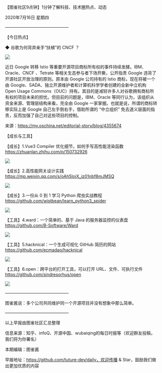 【图雀社区9点钟】1分钟了解科技、技术圈热点、动态

2020年7月16日  星期四

———————————————

【今日热点】 

 ◆ 谷歌为何背弃亲手“扶植”的 CNCF ？

![](https://imgkr.cn-bj.ufileos.com/95cfacad-380f-4131-b444-d17d2c8a5ae6.jpg)

近日 Google 转移 Istio 等重要开源项目商标所有权的事件持续发酵。IBM、Oracle、CNCF 、Tetrate 等相关生态参与者下场开撕，公开指责 Google 违背了开源社区开放治理的原则。原本由 Google 公司持有的 Istio 商标，现在将被一个由 Google、SADA、独立开源维护者和计算机科学学者创建的全新中立机构 Open Usage Commons（OUC）持有。其目的是减轻许多人对谷歌拥有商标所有权的项目未来的担忧。但目前的问题是，IBM、Oracle 等同行认为，该组织从资金来源、管理层结构来看，完全由 Google 一家掌握。也就是说，所谓的商标转移实际上是 Google 自己左手倒右手，借助所谓的 “中立组织” 免去道义层面的指责，反而加强了自己对这些项目的控制。 

来源：https://my.oschina.net/editorial-story/blog/4355674

【成长与工具】

【成长】1.Vue3 Compiler 优化细节，如何手写高性能渲染函数 https://zhuanlan.zhihu.com/p/150732926

![](https://imgkr.cn-bj.ufileos.com/3524f80e-b3ea-4c5c-8f7e-e2ae9f7b26f2.jpeg)

【成长】2.高性能网关设计实践 https://mp.weixin.qq.com/s/oAh5IojX_iz01nbf8mJMSQ

![](https://imgkr.cn-bj.ufileos.com/1b8cb75f-7906-49ae-b016-8d9a266fbe2c.png)

【成长】3.一份从 0 到 1 学习 Python 爬虫实战教程 https://github.com/wistbean/learn_python3_spider

![](https://imgkr.cn-bj.ufileos.com/db89fec5-a3b8-4686-9644-e0825c54f69b.png)

【工具】4.ward：一个简单的、基于 Java 的服务器监控的仪表盘 https://github.com/B-Software/Ward

![](https://imgkr.cn-bj.ufileos.com/146b4760-5602-42dd-a3e3-44010497325a.jpg)

【工具】5.hacknical：一个生成可视化 GitHub 简历的网站 https://github.com/ecmadao/hacknical

![](https://imgkr.cn-bj.ufileos.com/7531b29d-ae79-4738-b778-f6e40b59726b.png)

【工具】6.open：跨平台的打开工具，可以打开 URL、文件、可执行文件 https://github.com/sindresorhus/open

![](https://imgkr.cn-bj.ufileos.com/ca98797b-d5c4-428c-a494-ebf89f7a1efb.jpeg)

———————————————

图雀酱说：多个公司共同维护同一个开源项目并没有想象中那么简单。

———————————————

以上早报由图雀社区汇总整理   

信息来源：知乎、infoQ、开源中国、wubaiqing的每日时报等（欢迎群友投稿，我们将为你署名）

本期编辑：图雀酱

早报地址：https://github.com/tuture-dev/daily，欢迎传播 & Star，鼓励我们做出更加优质的内容